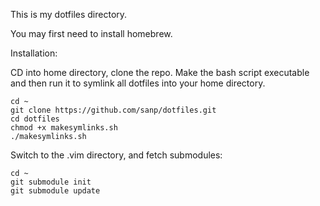 This is my dotfiles directory.

You may first need to install homebrew.

Installation:
    
CD into home directory, clone the repo.  Make the bash script executable
and then run it to symlink all dotfiles into your home directory.

    cd ~
    git clone https://github.com/sanp/dotfiles.git
    cd dotfiles
    chmod +x makesymlinks.sh
    ./makesymlinks.sh

Switch to the .vim directory, and fetch submodules:

    cd ~
    git submodule init
    git submodule update
